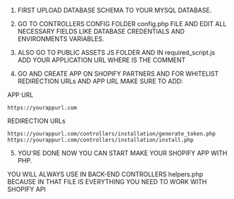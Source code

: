 1. FIRST UPLOAD DATABASE SCHEMA TO YOUR MYSQL DATABASE.

2. GO TO CONTROLLERS CONFIG FOLDER config.php FILE AND EDIT ALL NECESSARY FIELDS LIKE DATABASE CREDENTIALS AND ENVIRONMENTS VARIABLES.

3. ALSO GO TO PUBLIC ASSETS JS FOLDER AND IN required_script.js ADD YOUR APPLICATION URL WHERE IS THE COMMENT

4. GO AND CREATE APP ON SHOPIFY PARTNERS AND FOR WHITELIST REDIRECTION URLs AND APP URL MAKE SURE TO ADD:
  
  APP URL
  
    https://yourappurl.com
  
  REDIRECTION URLs
  
    https://yourappurl.com/controllers/installation/generate_token.php
    https://yourappurl.com/controllers/installation/install.php
  
5. YOU'RE DONE NOW YOU CAN START MAKE YOUR SHOPIFY APP WITH PHP.

  YOU WILL ALWAYS USE IN BACK-END CONTROLLERS helpers.php BECAUSE IN THAT FILE IS EVERYTHING YOU NEED TO WORK WITH SHOPIFY API